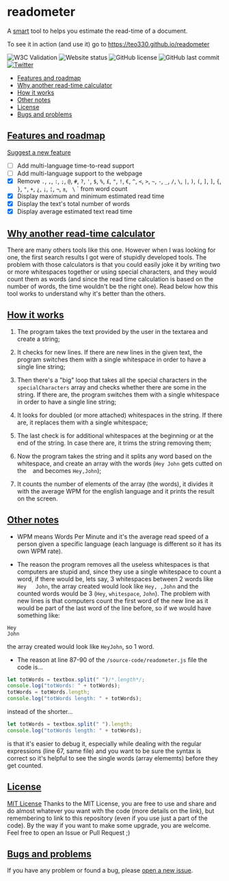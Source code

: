 # readometer
A [smart](#why-another-read-time-calculator) tool to helps you estimate the read-time of a document.

To see it in action (and use it) go to https://teo330.github.io/readometer

<img alt="W3C Validation" src="https://img.shields.io/w3c-validation/html?targetUrl=https%3A%2F%2Fteo330.github.io%2Freadometer"> <img alt="Website status" src="https://img.shields.io/website?down_color=critical&down_message=down&up_color=success&up_message=up&url=https%3A%2F%2Fteo330.github.io%2Freadometer"> <img alt="GitHub license" src="https://img.shields.io/github/license/teo330/readometer"> <img alt="GitHub last commit" src="https://img.shields.io/github/last-commit/teo330/readometer"> <a href="https://twitter.com/intent/tweet?text=Wow:&url=https%3A%2F%2Fgithub.com%2Fteo330%2Freadometer"><img alt="Twitter" src="https://img.shields.io/twitter/url?style=social&url=https%3A%2F%2Fgithub.com%2Fteo330%2Freadometer"></a>

* [Features and roadmap](#features-and-roadmap)
* [Why another read-time calculator](why-another-read-time-calculator)
* [How it works](#how-it-works)
* [Other notes](#other-notes)
* [License](#license)
* [Bugs and problems](#bugs-and-problems)

## [Features and roadmap](#features-and-roadmap)
[Suggest a new feature](https://github.com/teo330/readometer/issues/new)
- [ ] Add multi-language time-to-read support
- [ ] Add multi-language support to the webpage
- [x] Remove ` . `, ` , `, ` : `, ` ; `, ` @ `, ` # `, ` ? `, ` ' `, ` $ `, ` % `, ` £ `, ` " `, ` ! `, ` € `, ` ^ `, ` < `, ` > `, ` ~ `, ` - `, ` _ `, ` / `, ` \ `, ` | `, ` ) `, ` ( `, ` ] `, ` ] `, ` { `, ` } `, ` ° `, ` + `, ` ¿ `, ` ¡ `, ` ¦ `, ` ¬ `, ` ± `, ` \` ` from word count
- [x] Display maximum and minimum estimated read time
- [x] Display the text's total number of words
- [x] Display average estimated text read time

## [Why another read-time calculator](#why-another-read-time-calculator)
There are many others tools like this one.
However when I was looking for one, the first search results I got were of stupidly developed tools.
The problem with those calculators is that you could easily joke it by writing two or more whitespaces together or using special characters, and they would count them as words (and since the read time calculation is based on the number of words, the time wouldn't be the right one).
Read below how this tool works to understand why it's better than the others.

## [How it works](#how-it-works)
1. The program takes the text provided by the user in the textarea and create a string;

2. It checks for new lines. If there are new lines in the given text, the program switches them with a single whitespace in order to have a single line string;

3. Then there's a "big" loop that takes all the special characters in the `specialCharacters` array and checks whether there are some in the string. If there are, the program switches them with a single whitespace in order to have a single line string;

4. It looks for doubled (or more attached) whitespaces in the string. If there are, it replaces them with a single whitespace;

5. The last check is for additional whitespaces at the beginning or at the end of the string. In case there are, it trims the string removing them;

6. Now the program takes the string and it splits any word based on the whitespace, and create an array with the words (`Hey John` gets cutted on the ` ` and becomes `Hey,John`);

6. It counts the number of elements of the array (the words), it divides it with the average WPM for the english language and it prints the result on the screen.

## [Other notes](#other-notes)

* WPM means Words Per Minute and it's the average read speed of a person given a specific language (each language is different so it has its own WPM rate).

* The reason the program removes all the useless whitespaces is that computers are stupid and, since they use a single whitespace to count a word, if there would be, lets say, 3 whitespaces between 2 words like `Hey   John`, the array created would look like `Hey, ,John` and the counted words would be 3 (`Hey`, `whitespace`, `John`).
The problem with new lines is that computers count the first word of the new line as it would be part of the last word of the line before, so if we would have something like:
```
Hey
John
```
the array created would look like `HeyJohn`, so 1 word.

* The reason at line 87-90 of the `/source-code/readometer.js` file the code is...
```javascript
let totWords = textbox.split(" ")/*.length*/;
console.log("totWords: " + totWords);
totWords = totWords.length;
console.log("totWords length: " + totWords);
```
instead of the shorter...
```javascript
let totWords = textbox.split(" ").length;
console.log("totWords length: " + totWords);
```
is that it's easier to debug it, especially while dealing with the regular expressions (line 67, same file) and you want to be sure the syntax is correct so it's helpful to see the single words (array elememts) before they get counted.

## [License](#license)
[MIT License](https://github.com/teo330/readometer/blob/master/LICENSE)
Thanks to the MIT License, you are free to use and share and do almost whatever you want with the code (more details on the link), but remembering to link to this repository (even if you use just a part of the code).
By the way if you want to make some upgrade, you are welcome. Feel free to open an Issue or Pull Request ;)

## [Bugs and problems](#bugs-and-problems)
If you have any problem or found a bug, please [open a new issue](https://github.com/teo330/readometer/issues/new).
